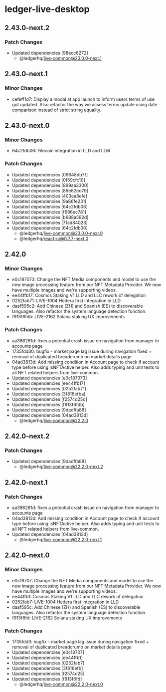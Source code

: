 # ledger-live-desktop

## 2.43.0-next.2

### Patch Changes

- Updated dependencies [98ecc6272]
  - @ledgerhq/live-common@23.0.0-next.1

## 2.43.0-next.1

### Minor Changes

- cefeff1d7: Display a modal at app launch to inform users terms of use got updated. Also refactor the way we assess terms update using date comparison instead of strict string equality.

## 2.43.0-next.0

### Minor Changes

- 64c2fdb06: Filecoin integration in LLD and LLM

### Patch Changes

- Updated dependencies [09648db7f]
- Updated dependencies [0f59cfc10]
- Updated dependencies [899aa3300]
- Updated dependencies [89e82ed79]
- Updated dependencies [403ea8efe]
- Updated dependencies [9a86fe231]
- Updated dependencies [64c2fdb06]
- Updated dependencies [f686ec781]
- Updated dependencies [b688a592d]
- Updated dependencies [71ad84023]
- Updated dependencies [64c2fdb06]
  - @ledgerhq/live-common@23.0.0-next.0
  - @ledgerhq/react-ui@0.7.7-next.0

## 2.42.0

### Minor Changes

- e0c187073: Change the NFT Media components and model to use the new image processing feature from our NFT Metadata Provider. We now have multiple images and we're supporting videos.
- ee44ffb17: Cosmos Staking V1 LLD and LLC rework of delegation
- 0252fab71: LIVE-1004 Hedera first integration in LLD
- daaf595c2: Add Chinese (ZH) and Spanish (ES) to discoverable languages. Also refactor the system language detection function.
- f913f6fdb: LIVE-2162 Solana staking UX improvements

### Patch Changes

- aa386261d: fixes a potential crash issue on navigation from manager to accounts page
- 1735fdd30: bugfix - market page lag issue during navigation fixed + removal of duplicated breadcrumb on market details page
- 04ad3813d: Add missing condition in Account page to check if account type before using isNFTActive helper. Also adds typing and unit tests to all NFT related helpers from live-common.
- Updated dependencies [e0c187073]
- Updated dependencies [ee44ffb17]
- Updated dependencies [0252fab71]
- Updated dependencies [3f816efba]
- Updated dependencies [f2574d25d]
- Updated dependencies [f913f6fdb]
- Updated dependencies [9dadffa88]
- Updated dependencies [04ad3813d]
  - @ledgerhq/live-common@22.2.0

## 2.42.0-next.2

### Patch Changes

- Updated dependencies [9dadffa88]
  - @ledgerhq/live-common@22.2.0-next.2

## 2.42.0-next.1

### Patch Changes

- aa386261d: fixes a potential crash issue on navigation from manager to accounts page
- 04ad3813d: Add missing condition in Account page to check if account type before using isNFTActive helper. Also adds typing and unit tests to all NFT related helpers from live-common.
- Updated dependencies [04ad3813d]
  - @ledgerhq/live-common@22.2.0-next.1

## 2.42.0-next.0

### Minor Changes

- e0c18707: Change the NFT Media components and model to use the new image processing feature from our NFT Metadata Provider. We now have multiple images and we're supporting videos.
- ee44ffb1: Cosmos Staking V1 LLD and LLC rework of delegation
- 0252fab7: LIVE-1004 Hedera first integration in LLD
- daaf595c: Add Chinese (ZH) and Spanish (ES) to discoverable languages. Also refactor the system language detection function.
- f913f6fd: LIVE-2162 Solana staking UX improvements

### Patch Changes

- 1735fdd3: bugfix - market page lag issue during navigation fixed + removal of duplicated breadcrumb on market details page
- Updated dependencies [e0c18707]
- Updated dependencies [ee44ffb1]
- Updated dependencies [0252fab7]
- Updated dependencies [3f816efb]
- Updated dependencies [f2574d25]
- Updated dependencies [f913f6fd]
  - @ledgerhq/live-common@22.2.0-next.0
